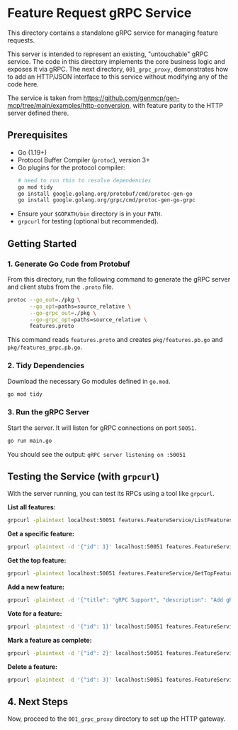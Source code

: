 # Feature Request gRPC Service

This directory contains a standalone gRPC service for managing feature requests.

This server is intended to represent an existing, "untouchable" gRPC service. The code in this directory implements the core business logic and exposes it via gRPC. The next directory, `001_grpc_proxy`, demonstrates how to add an HTTP/JSON interface to this service without modifying any of the code here.

The service is taken from https://github.com/genmcp/gen-mcp/tree/main/examples/http-conversion, with feature parity to the HTTP server defined there.

## Prerequisites

- Go (1.19+)
- Protocol Buffer Compiler (`protoc`), version 3+
- Go plugins for the protocol compiler:
  ```bash
  # need to run this to resolve dependencies
  go mod tidy
  go install google.golang.org/protobuf/cmd/protoc-gen-go
  go install google.golang.org/grpc/cmd/protoc-gen-go-grpc
  ```
- Ensure your `$GOPATH/bin` directory is in your `PATH`.
- `grpcurl` for testing (optional but recommended).

## Getting Started

### 1. Generate Go Code from Protobuf

From this directory, run the following command to generate the gRPC server and client stubs from the `.proto` file.

```bash
protoc --go_out=./pkg \
       --go_opt=paths=source_relative \
       --go-grpc_out=./pkg \
       --go-grpc_opt=paths=source_relative \
       features.proto
```

This command reads `features.proto` and creates `pkg/features.pb.go` and `pkg/features_grpc.pb.go`.

### 2. Tidy Dependencies

Download the necessary Go modules defined in `go.mod`.

```bash
go mod tidy
```

### 3. Run the gRPC Server

Start the server. It will listen for gRPC connections on port `50051`.

```bash
go run main.go
```
You should see the output: `gRPC server listening on :50051`

## Testing the Service (with `grpcurl`)

With the server running, you can test its RPCs using a tool like `grpcurl`.

**List all features:**
```bash
grpcurl -plaintext localhost:50051 features.FeatureService/ListFeatures
```

**Get a specific feature:**
```bash
grpcurl -plaintext -d '{"id": 1}' localhost:50051 features.FeatureService/GetFeature
```

**Get the top feature:**
```bash
grpcurl -plaintext localhost:50051 features.FeatureService/GetTopFeature
```

**Add a new feature:**
```bash
grpcurl -plaintext -d '{"title": "gRPC Support", "description": "Add gRPC endpoints.", "details": "Use protobuf."}' localhost:50051 features.FeatureService/AddFeature
```

**Vote for a feature:**
```bash
grpcurl -plaintext -d '{"id": 1}' localhost:50051 features.FeatureService/VoteFeature
```

**Mark a feature as complete:**
```bash
grpcurl -plaintext -d '{"id": 2}' localhost:50051 features.FeatureService/CompleteFeature
```

**Delete a feature:**
```bash
grpcurl -plaintext -d '{"id": 3}' localhost:50051 features.FeatureService/DeleteFeature
```

## 4. Next Steps

Now, proceed to the `001_grpc_proxy` directory to set up the HTTP gateway.
